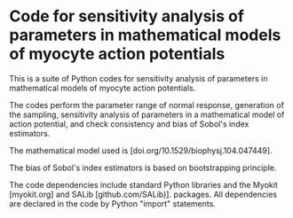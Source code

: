 # Code for sensitivity analysis of parameters in mathematical models of myocyte action potentials
This is a suite of Python codes for sensitivity analysis of parameters in mathematical models of myocyte action potentials.

The codes perform the parameter range of normal response, generation of the sampling, sensitivity analysis of parameters in a mathematical model of action potential, and check consistency and bias of Sobol's index estimators. 

The mathematical model used is [doi.org/10.1529/biophysj.104.047449]. 

The bias of Sobol's index estimators is based on bootstrapping principle.

The code dependencies include standard Python libraries and the Myokit [myokit.org] and SALib [github.com/SALib)].
packages. All dependencies are declared in the code by Python "import" statements. 
